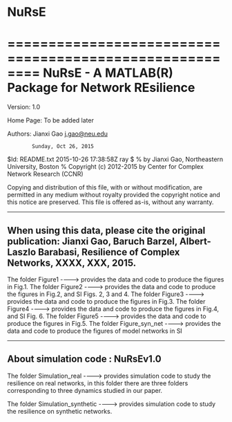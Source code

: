 # NuRsE
========================================================
 NuRsE - A MATLAB(R) Package for Network REsilience
========================================================

Version:    1.0

Home Page:  To be added later

Authors:    Jianxi Gao               <j.gao@neu.edu>

            Sunday, Oct 26, 2015

$Id: README.txt 2015-10-26 17:38:58Z ray $
%   by Jianxi Gao, Northeastern University, Boston
%   Copyright (c) 2012-2015 by Center for Complex Network Research (CCNR)


Copying and distribution of this file, with or without modification,
are permitted in any medium without royalty provided the copyright
notice and this notice are preserved. This file is offered as-is,
without any warranty.

------------------------------------------------------------------------
When using this data, please cite the original publication:
Jianxi Gao, Baruch Barzel,  Albert-Laszlo Barabasi, Resilience of 
Complex Networks, XXXX, XXX, 2015.
------------------------------------------------------------------------


The folder Figure1 ----> provides the data and code to produce the
                         figures in Fig.1.
The folder Figure2 ----> provides the data and code to produce the 
                         figures in Fig.2, and SI Figs. 2, 3 and 4.
The folder Figure3 ----> provides the data and code to produce the 
                         figures in Fig.3.
The folder Figure4 ----> provides the data and code to produce the 
                         figures in Fig.4, and SI Fig. 6.
The folder Figure5 ----> provides the data and code to produce the 
                         figures in Fig.5.
The folder Figure_syn_net ----> provides the data and code to produce 
                         the figures of model networks in SI

------------------------------------------------------------------------
About simulation code : NuRsEv1.0 
------------------------------------------------------------------------

The folder Simulation_real ----> provides simulation code to study the 
                  resilience on real networks, in this folder there are 
                  three folders corresponding to three dynamics studied 
                  in our paper.

The folder Simulation_synthetic ----> provides simulation code to study 
                  the resilience on synthetic networks.

